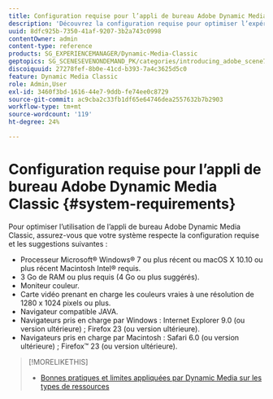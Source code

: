 ```yaml
---
title: Configuration requise pour l’appli de bureau Adobe Dynamic Media Classic
description: 'Découvrez la configuration requise pour optimiser l’expérience avec Adobe Dynamic Media Classic. '
uuid: 8dfc925b-7350-41af-9207-3b2a743c0998
contentOwner: admin
content-type: reference
products: SG_EXPERIENCEMANAGER/Dynamic-Media-Classic
geptopics: SG_SCENESEVENONDEMAND_PK/categories/introducing_adobe_scene7
discoiquuid: 27278fef-8b0e-41cd-b393-7a4c3625d5c0
feature: Dynamic Media Classic
role: Admin,User
exl-id: 3460f3bd-1616-44e7-9ddb-fe74ee0c8729
source-git-commit: ac9cba2c33fb1df65e64746dea2557632b7b2903
workflow-type: tm+mt
source-wordcount: '119'
ht-degree: 24%

---
```


# Configuration requise pour l’appli de bureau Adobe Dynamic Media Classic {#system-requirements}

Pour optimiser l’utilisation de l’appli de bureau Adobe Dynamic Media Classic, assurez-vous que votre système respecte la configuration requise et les suggestions suivantes :

* Processeur Microsoft® Windows® 7 ou plus récent ou macOS X 10.10 ou plus récent Macintosh Intel® requis.
* 3 Go de RAM ou plus requis (4 Go ou plus suggérés).
* Moniteur couleur.
* Carte vidéo prenant en charge les couleurs vraies à une résolution de 1280 x 1024 pixels ou plus.
* Navigateur compatible JAVA.
* Navigateurs pris en charge par Windows : Internet Explorer 9.0 (ou version ultérieure) ; Firefox 23 (ou version ultérieure).
* Navigateurs pris en charge par Macintosh : Safari 6.0 (ou version ultérieure) ; Firefox™ 23 (ou version ultérieure).

>[!MORELIKETHIS]
>
>* [Bonnes pratiques et limites appliquées par Dynamic Media sur les types de ressources](/help/best-practices-enforced-limits.md)


